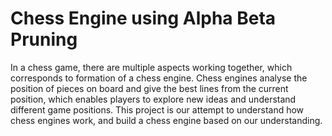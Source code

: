 # Chess Engine using Alpha Beta Pruning
In a chess game, there are multiple aspects working together, which corresponds to formation of a chess engine. Chess engines analyse the position of pieces on board and give the best lines from the current position, which enables players to explore new ideas and understand different game positions. This project is our attempt to understand how chess engines work, and build a chess engine based on our understanding.
